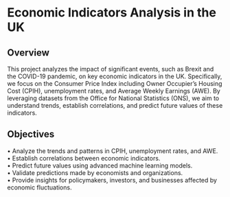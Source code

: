 # Economic Indicators Analysis in the UK

## Overview
This project analyzes the impact of significant events, such as Brexit and the COVID-19 pandemic, on key economic indicators in the UK. Specifically, we focus on the Consumer Price Index including Owner Occupier’s Housing Cost (CPIH), unemployment rates, and Average Weekly Earnings (AWE). By leveraging datasets from the Office for National Statistics (ONS), we aim to understand trends, establish correlations, and predict future values of these indicators.

## Objectives
• Analyze the trends and patterns in CPIH, unemployment rates, and AWE.  
• Establish correlations between economic indicators.  
• Predict future values using advanced machine learning models.  
• Validate predictions made by economists and organizations.  
• Provide insights for policymakers, investors, and businesses affected by economic fluctuations.  

